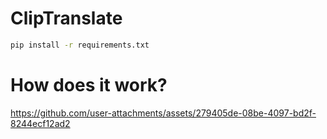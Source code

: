# ClipTranslate
 
```bash
pip install -r requirements.txt
```

# How does it work?

https://github.com/user-attachments/assets/279405de-08be-4097-bd2f-8244ecf12ad2

